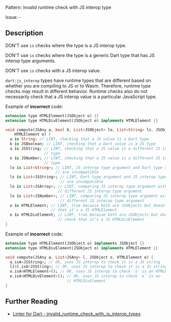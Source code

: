 Pattern: Invalid runtime check with JS interop type

Issue: -

## Description

DON'T use `is` checks where the type is a JS interop type.

DON'T use `is` checks where the type is a generic Dart type that has JS interop type arguments.

DON'T use `is` checks with a JS interop value.

`dart:js_interop` types have runtime types that are different based on whether you are compiling to JS or to Wasm. Therefore, runtime type checks may result in different behavior. Runtime checks also do not necessarily check that a JS interop value is a particular JavaScript type.

Example of **incorrect** code:

```dart
extension type HTMLElement(JSObject o) {}
extension type HTMLDivElement(JSObject o) implements HTMLElement {}

void compute(JSAny a, bool b, List<JSObject> lo, List<String> ls, JSObject o,
    HTMLElement e) {
  a is String; // LINT, checking that a JS value is a Dart type
  b is JSBoolean; // LINT, checking that a Dart value is a JS type
  a is JSString; // LINT, checking that a JS value is a different JS interop
                 // type
  o is JSNumber; // LINT, checking that a JS value is a different JS interop
                 // type
  lo is List<String>; // LINT, JS interop type argument and Dart type argument
                      // are incompatible
  ls is List<JSString>; // LINT, Dart type argument and JS interop type argument
                        // are incompatible
  lo is List<JSArray>; // LINT, comparing JS interop type argument with
                       // different JS interop type argument
  lo is List<JSNumber>; // LINT, comparing JS interop type argument with
                        // different JS interop type argument
  o is HTMLElement; // LINT, true because both are JSObjects but doesn't check
                    // that it's a JS HTMLElement
  e is HTMLDivElement; // LINT, true because both are JSObjects but doesn't
                       // check that it's a JS HTMLDivElement
}
```

Example of **incorrect** code:

```dart
extension type HTMLElement(JSObject o) implements JSObject {}
extension type HTMLDivElement(JSObject o) implements HTMLElement {}

void compute(JSAny a, List<JSAny> l, JSObject o, HTMLElement e) {
  a.isA<JSString>; // OK, uses JS interop to check it is a JS string
  l[0].isA<JSString>; // OK, uses JS interop to check it is a JS string
  o.isA<HTMLElement>(); // OK, uses JS interop to check `o` is an HTMLElement
  e.isA<HTMLDivElement>(); // OK, uses JS interop to check `e` is an
                           // HTMLDivElement
}
```

## Further Reading

* [Linter for Dart - invalid_runtime_check_with_js_interop_types](https://dart.dev/tools/linter-rules/invalid_runtime_check_with_js_interop_types#details)